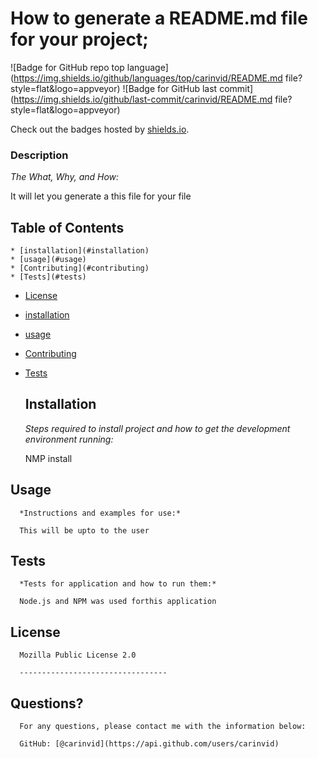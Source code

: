 
  # How to generate a README.md file for your project;

  ![Badge for GitHub repo top language](https://img.shields.io/github/languages/top/carinvid/README.md file?style=flat&logo=appveyor) ![Badge for GitHub last commit](https://img.shields.io/github/last-commit/carinvid/README.md file?style=flat&logo=appveyor)
  
  Check out the badges hosted by [shields.io](https://shields.io/).
   
  ### Description 
  
  *The What, Why, and How:* 

  It will let you generate a this file for your file

  ## Table of Contents
    * [installation](#installation)
    * [usage](#usage)
    * [Contributing](#contributing)
    * [Tests](#tests)
  * [License](#license)
  * [installation](#installation)
  * [usage](#usage)
  * [Contributing](#contributing)
  * [Tests](#tests)
    
    ## Installation
    
    *Steps required to install project and how to get the development environment running:*
    
    NMP install
      
  ## Usage 
      
      *Instructions and examples for use:*
      
      This will be upto to the user
      
  ## Tests
      
      *Tests for application and how to run them:*
      
      Node.js and NPM was used forthis application
      
  ## License
      
      Mozilla Public License 2.0
      
      ---------------------------------
      
  ## Questions?
      
         
      For any questions, please contact me with the information below:
     
      GitHub: [@carinvid](https://api.github.com/users/carinvid)
      